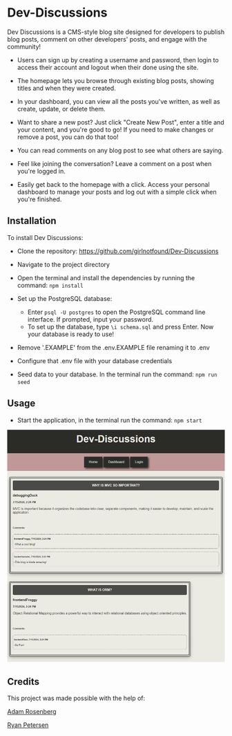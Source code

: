 # Dev-Discussions

Dev Discussions is a CMS-style blog site designed for developers to publish blog posts, comment on other developers' posts, and engage with the community! 

- Users can sign up by creating a username and password, then login to access their account and logout when their done using the site.

- The homepage lets you browse through existing blog posts, showing titles and when they were created.

- In your dashboard, you can view all the posts you've written, as well as create, update, or delete them.

- Want to share a new post? Just click "Create New Post", enter a title and your content, and you're good to go! If you need to make changes or remove a post, you can do that too!

- You can read comments on any blog post to see what others are saying.

- Feel like joining the conversation? Leave a comment on a post when you're logged in.


- Easily get back to the homepage with a click. Access your personal dashboard to manage your posts and log out with a simple click when you're finished.

## Installation

To install Dev Discussions:

- Clone the repository: https://github.com/girlnotfound/Dev-Discussions

- Navigate to the project directory

- Open the terminal and install the dependencies by running the command: `npm install`

- Set up the PostgreSQL database:

  - Enter `psql -U postgres` to open the PostgreSQL command line interface. If prompted, input your password.
  - To set up the database, type `\i schema.sql` and press Enter.
  Now your database is ready to use!

- Remove '.EXAMPLE' from the .env.EXAMPLE file renaming it to .env

- Configure that .env file with your database credentials

- Seed data to your database. In the terminal run the command: `npm run seed`

## Usage

- Start the application, in the terminal run the command: `npm start`

![Screenshot of EcomCore](./public/images/screenshot-dev-discussions.png)

## Credits

This project was made possible with the help of:

[Adam Rosenberg](https://github.com/AcoderRose)

[Ryan Petersen](https://github.com/RyanPetersen-89)